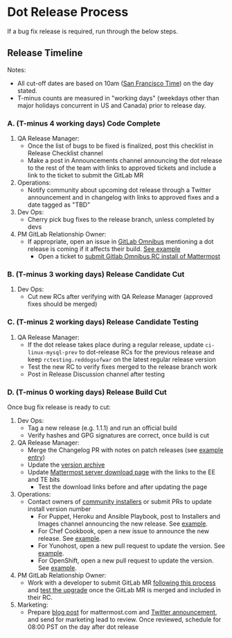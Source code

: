 # Dot Release Process

If a bug fix release is required, run through the below steps.

## Release Timeline

Notes:
- All cut-off dates are based on 10am ([San Francisco Time](http://everytimezone.com/)) on the day stated.
- T-minus counts are measured in "working days" (weekdays other than major holidays concurrent in US and Canada) prior to release day.

### A. (T-minus 4 working days) Code Complete

1. QA Release Manager:
    - Once the list of bugs to be fixed is finalized, post this checklist in Release Checklist channel
    - Make a post in Announcements channel announcing the dot release to the rest of the team with links to approved tickets and include a link to the ticket to submit the GitLab MR
2. Operations:
    - Notify community about upcoming dot release through a Twitter announcement and in changelog with links to approved fixes and a date tagged as "TBD"
3. Dev Ops:
    - Cherry pick bug fixes to the release branch, unless completed by devs
4. PM GitLab Relationship Owner:
    - If appropriate, open an issue in [GitLab Omnibus](https://gitlab.com/gitlab-org/omnibus-gitlab) mentioning a dot release is coming if it affects their build. [See example](https://gitlab.com/gitlab-org/omnibus-gitlab/issues/3099)
      - Open a ticket to [submit Gitlab Omnibus RC install of Mattermost](https://mattermost.atlassian.net/browse/MM-10365)

### B. (T-minus 3 working days) Release Candidate Cut

1. Dev Ops:
    - Cut new RCs after verifying with QA Release Manager (approved fixes should be merged)
    
### C. (T-minus 2 working days) Release Candidate Testing

1. QA Release Manager:
    - If the dot release takes place during a regular release, update ``ci-linux-mysql-prev`` to dot-release RCs for the previous release and keep ``rctesting.reddogsofwar`` on the latest regular release version
    - Test the new RC to verify fixes merged to the release branch work
    - Post in Release Discussion channel after testing

### D. (T-minus 0 working days) Release Build Cut

Once bug fix release is ready to cut:

1. Dev Ops:
    - Tag a new release (e.g. 1.1.1) and run an official build
    - Verify hashes and GPG signatures are correct, once build is cut
2. QA Release Manager:
    - Merge the Changelog PR with notes on patch releases (see [example entry](https://docs.mattermost.com/administration/changelog.html#release-v3-5.1))
    - Update the [version archive](https://docs.mattermost.com/administration/version-archive.html)
    - Update [Mattermost server download page](https://mattermost.org/download) with the links to the EE and TE bits
      - Test the download links before and after updating the page
3. Operations:
    - Contact owners of [community installers](http://www.mattermost.org/installation/) or submit PRs to update install version number
      - For Puppet, Heroku and Ansible Playbook, post to Installers and Images channel announcing the new release. See [example](https://pre-release.mattermost.com/core/pl/5eh8fw3jaiyzzqoc6nfwfaioya).
      - For Chef Cookbook, open a new issue to announce the new release. See [example](https://github.com/verifi-inc/mattermost/issues/2).
      - For Yunohost, open a new pull request to update the version. See [example](https://github.com/kemenaran/mattermost_ynh/pull/11).
      - For OpenShift, open a new pull request to update the version. See [example](https://github.com/goern/mattermost-openshift/pull/13).
4. PM GitLab Relationship Owner:
    - Work with a developer to submit GitLab MR [following this process](https://docs.mattermost.com/process/gitlab-process.html#merge-requests) and [test the upgrade](https://docs.google.com/document/d/1mbeu2XXwCpbz3qz7y_6yDIYBToyY2nW0NFZq9Gdei1E/edit#heading=h.ncq9ltn04isg) once the GitLab MR is merged and included in their RC.
5. Marketing:
    - Prepare [blog post](https://about.mattermost.com/releases/mattermost-4-10/) for mattermost.com and [Twitter announcement](https://twitter.com/mattermosthq/status/827193482578112512), and send for marketing lead to review. Once reviewed, schedule for 08:00 PST on the day after dot release
